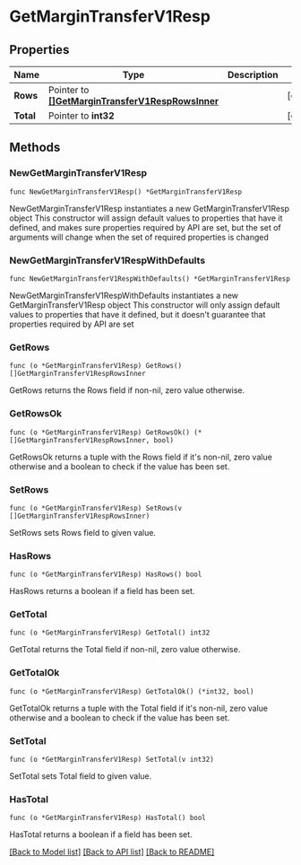 # GetMarginTransferV1Resp

## Properties

Name | Type | Description | Notes
------------ | ------------- | ------------- | -------------
**Rows** | Pointer to [**[]GetMarginTransferV1RespRowsInner**](GetMarginTransferV1RespRowsInner.md) |  | [optional] 
**Total** | Pointer to **int32** |  | [optional] 

## Methods

### NewGetMarginTransferV1Resp

`func NewGetMarginTransferV1Resp() *GetMarginTransferV1Resp`

NewGetMarginTransferV1Resp instantiates a new GetMarginTransferV1Resp object
This constructor will assign default values to properties that have it defined,
and makes sure properties required by API are set, but the set of arguments
will change when the set of required properties is changed

### NewGetMarginTransferV1RespWithDefaults

`func NewGetMarginTransferV1RespWithDefaults() *GetMarginTransferV1Resp`

NewGetMarginTransferV1RespWithDefaults instantiates a new GetMarginTransferV1Resp object
This constructor will only assign default values to properties that have it defined,
but it doesn't guarantee that properties required by API are set

### GetRows

`func (o *GetMarginTransferV1Resp) GetRows() []GetMarginTransferV1RespRowsInner`

GetRows returns the Rows field if non-nil, zero value otherwise.

### GetRowsOk

`func (o *GetMarginTransferV1Resp) GetRowsOk() (*[]GetMarginTransferV1RespRowsInner, bool)`

GetRowsOk returns a tuple with the Rows field if it's non-nil, zero value otherwise
and a boolean to check if the value has been set.

### SetRows

`func (o *GetMarginTransferV1Resp) SetRows(v []GetMarginTransferV1RespRowsInner)`

SetRows sets Rows field to given value.

### HasRows

`func (o *GetMarginTransferV1Resp) HasRows() bool`

HasRows returns a boolean if a field has been set.

### GetTotal

`func (o *GetMarginTransferV1Resp) GetTotal() int32`

GetTotal returns the Total field if non-nil, zero value otherwise.

### GetTotalOk

`func (o *GetMarginTransferV1Resp) GetTotalOk() (*int32, bool)`

GetTotalOk returns a tuple with the Total field if it's non-nil, zero value otherwise
and a boolean to check if the value has been set.

### SetTotal

`func (o *GetMarginTransferV1Resp) SetTotal(v int32)`

SetTotal sets Total field to given value.

### HasTotal

`func (o *GetMarginTransferV1Resp) HasTotal() bool`

HasTotal returns a boolean if a field has been set.


[[Back to Model list]](../README.md#documentation-for-models) [[Back to API list]](../README.md#documentation-for-api-endpoints) [[Back to README]](../README.md)



